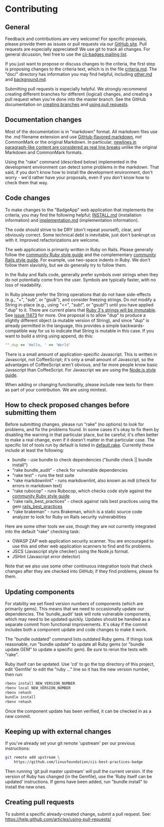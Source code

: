 # Contributing

## General

Feedback and contributions are very welcome!  For specific proposals, please provide them as issues or pull requests via our [GitHub site](https://github.com/linuxfoundation/cii-best-practices-badge).  Pull requests are especially appreciated!  We use git to track all changes.  For general dicussion, feel free to use the [cii-badges mailing list](https://lists.coreinfrastructure.org/mailman/listinfo/cii-badges).

If you just want to propose or discuss changes to the criteria, the first step is proposing changes to the criteria text, which is in the file [criteria.md](doc/criteria.md).  The "doc/" directory has information you may find helpful, including [other.md](doc/other.md) and [background.md](doc/background.md).

Submitting pull requests is especially helpful.  We strongly recommend creating different branches for different (logical) changes, and creating a pull request when you're done into the master branch.  See the GitHub documentation on [creating branches](https://help.github.com/articles/creating-and-deleting-branches-within-your-repository/) and [using pull requests](https://help.github.com/articles/using-pull-requests/).

## Documentation changes

Most of the documentation is in "markdown" format.  All markdown files use the .md filename extension and use [GitHub-flavored markdown](https://help.github.com/articles/github-flavored-markdown/), *not* CommonMark or the original Markdown.  In particular, [newlines in paragraph-like content are considered as real line breaks](https://help.github.com/articles/writing-on-github/) unlike the original Markdown and CommonMark formats.

Using the "rake" command (described below) implemented in the development environment can detect some problems in the markdown.  That said, if you don't know how to install the development environment, don't worry - we'd rather have your proposals, even if you don't know how to check them that way.

## Code changes

To make changes to the "BadgeApp" web application that implements the criteria, you may find the following helpful; [INSTALL.md](doc/INSTALL.md) (installation information) and [implementation.md](doc/implementation.md) (implementation information).

The code should strive to be DRY (don't repeat yourself), clear, and obviously correct.  Some technical debt is inevitable, just don't bankrupt us with it.  Improved refactorizations are welcome.

The web application is primarily written in Ruby on Rails.  Please generally follow the [community Ruby style guide](https://github.com/bbatsov/ruby-style-guide) and the complementary [community Rails style guide](https://github.com/bbatsov/rails-style-guide).  For example, use two-space indents in Ruby.  We don't follow them slavishly, but we do generally try to follow them.

In the Ruby and Rails code, generally prefer symbols over strings when they do not potentially come from the user.  Symbols are typically faster, with no loss of readability.

In Ruby please prefer the String operations that do not have side-effects (e.g., "+", "sub", or "gsub"), and consider freezing strings.  Do *not* modify a String in-place (e.g., using "<<", "sub!", or "gsub!") until you have applied ".dup" to it.  There are current plans that [Ruby 3's strings will be immutable](https://twitter.com/yukihiro_matz/status/634386185507311616).  See [issue 11473](https://bugs.ruby-lang.org/issues/11473) for more.  One proposal is to allow "dup" to produce a slightly different object (a mutable version of String), and since "dup" is already permitted in the language, this provides a simple backwards-compatible way for us to indicate that String is mutable in this case.  If you want to build a string using append, do this:

~~~~ruby
"".dup << 'Hello, ' << 'World'
~~~~

There is a small amount of application-specific Javascript.  This is written in Javascript, not CoffeeScript; it's only a small amount of Javascript, so the advantages of CoffeeScript aren't obvious, and far more people know basic Javascript than CoffeeScript.  For Javascript we are using the [Node.js style guide](https://github.com/felixge/node-style-guide).

When adding or changing functionality, please include new tests for them as part of your contribution.  We are using minitest.

## How to check proposed changes before submitting them

Before submitting changes, please run "rake" (no options) to look for problems, and fix the problems found.  In some cases it's okay to fix them by disabling the warning in that particular place, but be careful; it's often better to make a real change, even if it doesn't matter in that particular case. The specific list of tools run by default is listed in [default.rake](lib/tasks/default.rake).  Currently these include at least the following:

* bundle - use bundle to check dependencies ("bundle check || bundle install")
* "rake bundle_audit" - check for vulnerable dependencies
* "rake test" - runs the test suite
* "rake markdownlint" - runs markdownlint, also known as mdl (check for errors in markdown text)
* "rake rubocop" - runs Rubocop, which checks code style against the [community Ruby style guide](https://github.com/bbatsov/ruby-style-guide)
* "rake rails_best_practices" - check against rails best practices using the gem [rails_best_practices](http://rails-bestpractices.com/)
* "rake brakeman" - runs Brakeman, which is a static source code analyzer
  to look for Ruby on Rails security vulnerabilities

Here are some other tools we use, though they are not currently integrated into the default "rake" checking task:

* OWASP ZAP web application security scanner.  You are encouraged to use this and other web application scanners to find and fix problems.
* JSCS (Javascript style checker) using the Node.js format.
* JSHint (Javascript error detector)

Note that we also use some other continuous integration tools that check changes after they are checked into GitHub; if they find problems, please fix them.

## Updating components

For stability we set fixed version numbers of components (which are primarily gems).  This means that we need to occasionally update our dependencies.  The 'bundle_audit' task will note vulnerable components, which may need to be updated quickly.  Updates should be handled as a separate commit from functional improvements. It's okay if the commit includes both a component update and code changes to make it work.

The "bundle outdated" command lists outdated Ruby gems.  If things look reasonable, run "bundle update" to update all Ruby gems (or "bundle update GEM" to update a specific gem).  Be *sure* to rerun the tests with "rake".

Ruby itself can be updated.  Use 'cd' to go the top directory of this project, edit 'Gemfile' to edit the "ruby ..." line so it has the new version number, then run:

~~~~sh
rbenv install NEW_VERSION_NUMBER
rbenv local NEW_VERSION_NUMBER
rbenv rehash
bundle install
rbenv rehash
~~~~

Once the component update has been verified, it can be checked in as a new commit.

## Keeping up with external changes

If you've already set your git remote 'upstream' per our previous instructions:

~~~~sh
git remote add upstream \
    https://github.com/linuxfoundation/cii-best-practices-badge
~~~~

Then running 'git pull master upstream' will pull the current version.  If the version of Ruby has changed (in the Gemfile), use the 'Ruby itself can be updated' instructions.  If gems have been added, run "bundle install" to install the new ones.


## Creating pull requests

To submit a specific already-created change, submit a pull request. See: <https://help.github.com/articles/using-pull-requests/>

